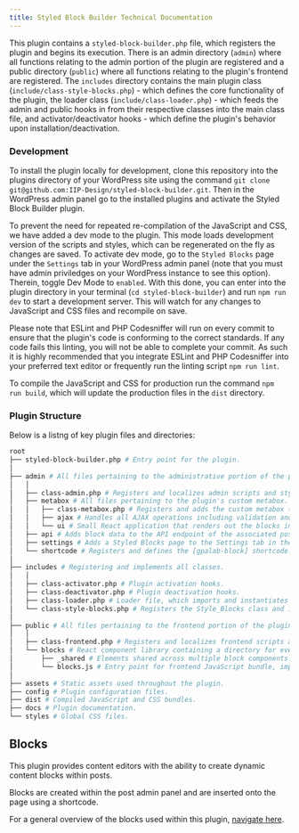 ```yaml
---
title: Styled Block Builder Technical Documentation
---
```


This plugin contains a `styled-block-builder.php` file, which registers the plugin and begins its execution. There is an admin directory (`admin`) where all functions relating to the admin portion of the plugin are registered and a public directory (`public`) where all functions relating to the plugin's frontend are registered. The `includes` directory contains the main plugin class (`include/class-style-blocks.php`) - which defines the core functionality of the plugin, the loader class (`include/class-loader.php`) - which feeds the admin and public hooks in from their respective classes into the main class file, and activator/deactivator hooks - which define the plugin's behavior upon installation/deactivation.

### Development

To install the plugin locally for development, clone this repository into the plugins directory of your WordPress site using the command `git clone git@github.com:IIP-Design/styled-block-builder.git`. Then in the WordPress admin panel go to the installed plugins and activate the Styled Block Builder plugin.

To prevent the need for repeated re-compilation of the JavaScript and CSS, we have added a dev mode to the plugin. This mode loads development version of the scripts and styles, which can be regenerated on the fly as changes are saved. To activate dev mode, go to the `Styled Blocks` page under the `Settings` tab in your WordPress admin panel (note that you must have admin priviledges on your WordPress instance to see this option). Therein, toggle Dev Mode to `enabled`. With this done, you can enter into the plugin directory in your terminal (`cd styled-block-builder`) and run `npm run dev` to start a development server. This will watch for any changes to JavaScript and CSS files and recompile on save.

Please note that ESLint and PHP Codesniffer will run on every commit to ensure that the plugin's code is conforming to the correct standards. If any code fails this linting, you will not be able to complete your commit. As such it is highly recommended that you integrate ESLint and PHP Codesniffer into your preferred text editor or frequently run the linting script `npm run lint`.

To compile the JavaScript and CSS for production run the command `npm run build`, which will update the production files in the `dist` directory.

### Plugin Structure

Below is a listng of key plugin files and directories:

```bash
root
├── styled-block-builder.php # Entry point for the plugin.
│
├── admin # All files pertaining to the administrative portion of the plugin.
│   │
│   ├── class-admin.php # Registers and localizes admin scripts and styles.
│   ├── metabox # All files pertaining to the plugin's custom metabox.
│   │   ├── class-metabox.php # Registers and adds the custom metabox to the page/post admin interface.
│   │   ├── ajax # Handles all AJAX operations including validation and sanitization of inputs.
│   │   └── ui # Small React application that renders out the blocks input forms.
│   ├── api # Adds block data to the API endpoint of the associated post.
│   ├── settings # Adds a Styled Blocks page to the Settings tab in the administrative panel.
│   └── shortcode # Registers and defines the [gpalab-block] shortcode.
│
├── includes # Registering and implements all classes.
│   │
│   ├── class-activator.php # Plugin activation hooks.
│   ├── class-deactivator.php # Plugin deactivation hooks.
│   ├── class-loader.php # Loader file, which imports and instantiates all needed classes.
│   └── class-style-blocks.php # Registers the Style_Blocks class and instantiates all required hooks.
│
├── public # All files pertaining to the frontend portion of the plugin.
│   │
│   ├── class-frontend.php # Registers and localizes frontend scripts and styles.
│   └── blocks # React component library containing a directory for every block type.
│       ├── _shared # Elements shared across multiple block components.
│       └── blocks.js # Entry point for frontend JavaScript bundle, imports all block-specific scripts and styles.
│
├── assets # Static assets used throughout the plugin.
├── config # Plugin configuration files.
├── dist # Compiled JavaScript and CSS bundles.
├── docs # Plugin documentation.
└── styles # Global CSS files.
```

## Blocks

This plugin provides content editors with the ability to create dynamic content blocks within posts.

Blocks are created within the post admin panel and are inserted onto the page using a shortcode.

For a general overview of the blocks used within this plugin, [navigate here](/styled-block-builder/blocks/general).
